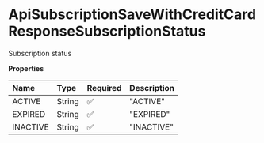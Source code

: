 # ApiSubscriptionSaveWithCreditCardResponseSubscriptionStatus

Subscription status

**Properties**

| Name     | Type   | Required | Description |
| :------- | :----- | :------- | :---------- |
| ACTIVE   | String | ✅       | "ACTIVE"    |
| EXPIRED  | String | ✅       | "EXPIRED"   |
| INACTIVE | String | ✅       | "INACTIVE"  |

<!-- This file was generated by liblab | https://liblab.com/ -->
